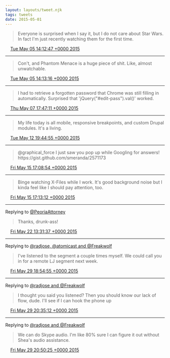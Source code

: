 ```yaml
---
layout: layouts/tweet.njk
tags: tweets
date: 2015-05-01
---
```


> Everyone is surprised when I say it, but I do not care about Star Wars\. In fact I'm just recently watching them for the first time\.

<img src="../media/tweet.ico" width="12" /> [Tue May 05 14:12:47 +0000 2015](https://twitter.com/timwasson/status/595591977611218944)

----

> Con't, and Phantom Menace is a huge piece of shit\. Like, almost unwatchable\.

<img src="../media/tweet.ico" width="12" /> [Tue May 05 14:13:16 +0000 2015](https://twitter.com/timwasson/status/595592099300532225)

----

> I had to retrieve a forgotten password that Chrome was still filling in automatically\. Surprised that 'jQuery\("\#edit\-pass"\)\.val\(\)' worked\.

<img src="../media/tweet.ico" width="12" /> [Thu May 07 17:47:11 +0000 2015](https://twitter.com/timwasson/status/596370708189417473)

----

> My life today is all mobile, responsive breakpoints, and custom Drupal modules\. It's a living\.

<img src="../media/tweet.ico" width="12" /> [Tue May 12 19:44:55 +0000 2015](https://twitter.com/timwasson/status/598212278064795648)

----

> @graphical\_force I just saw you pop up while Googling for answers\! https://gist\.github\.com/smeranda/2571173

<img src="../media/tweet.ico" width="12" /> [Fri May 15 17:08:54 +0000 2015](https://twitter.com/timwasson/status/599260176584024064)

----

> Binge watching X\-Files while I work\. It's good background noise but I kinda feel like I should pay attention, too\.

<img src="../media/tweet.ico" width="12" /> [Fri May 15 17:13:12 +0000 2015](https://twitter.com/timwasson/status/599261258219585536)

----

Replying to [@PeoriaAttorney](https://twitter.com/PeoriaAttorney/status/601606570833813505)

> Thanks, drunk\-ass\!

<img src="../media/tweet.ico" width="12" /> [Fri May 22 13:31:37 +0000 2015](https://twitter.com/timwasson/status/601742209113858048)

----

Replying to [@radjose, @atomicast and @Freakwolf](https://twitter.com/RadleyJPhoenix/status/604357920357097474)

> I've listened to the segment a couple times myself\. We could call you in for a remote LJ segment next week\.

<img src="../media/tweet.ico" width="12" /> [Fri May 29 18:54:55 +0000 2015](https://twitter.com/timwasson/status/604360286649233410)

----

Replying to [@radjose and @Freakwolf](https://twitter.com/RadleyJPhoenix/status/604384669904150528)

> I thought you said you listened? Then you should know our lack of flow, dude\. I'll see if I can hook the phone up

<img src="../media/tweet.ico" width="12" /> [Fri May 29 20:35:12 +0000 2015](https://twitter.com/timwasson/status/604385524053213184)

----

Replying to [@radjose and @Freakwolf](https://twitter.com/RadleyJPhoenix/status/604389077987680256)

> We can do Skype audio\. I'm like 80% sure I can figure it out without Shea's audio assistance\.

<img src="../media/tweet.ico" width="12" /> [Fri May 29 20:50:25 +0000 2015](https://twitter.com/timwasson/status/604389353729622016)